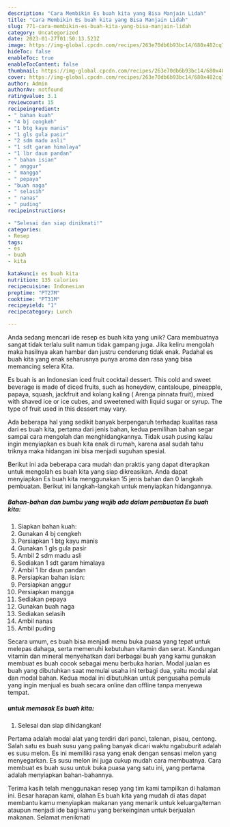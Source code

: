 ```yaml
---
description: "Cara Membikin Es buah kita yang Bisa Manjain Lidah"
title: "Cara Membikin Es buah kita yang Bisa Manjain Lidah"
slug: 771-cara-membikin-es-buah-kita-yang-bisa-manjain-lidah
category: Uncategorized
date: 2023-01-27T01:50:13.523Z
image: https://img-global.cpcdn.com/recipes/263e70db6b93bc14/680x482cq70/es-buah-kita-foto-resep-utama.jpg
hideToc: false
enableToc: true
enableTocContent: false
thumbnail: https://img-global.cpcdn.com/recipes/263e70db6b93bc14/680x482cq70/es-buah-kita-foto-resep-utama.jpg
cover: https://img-global.cpcdn.com/recipes/263e70db6b93bc14/680x482cq70/es-buah-kita-foto-resep-utama.jpg
author: Admin
authorAv: notfound
ratingvalue: 3.1
reviewcount: 15
recipeingredient:
- " bahan kuah"
- "4 bj cengkeh"
- "1 btg kayu manis"
- "1 gls gula pasir"
- "2 sdm madu asli"
- "1 sdt garam himalaya"
- "1 lbr daun pandan"
- " bahan isian"
- " anggur"
- " mangga"
- " pepaya"
- "buah naga"
- " selasih"
- " nanas"
- " puding"
recipeinstructions:

- "Selesai dan siap dinikmati!"
categories:
- Resep
tags:
- es
- buah
- kita

katakunci: es buah kita 
nutrition: 135 calories
recipecuisine: Indonesian
preptime: "PT27M"
cooktime: "PT31M"
recipeyield: "1"
recipecategory: Lunch

---
```





Anda sedang mencari ide resep es buah kita yang unik? Cara membuatnya sangat tidak terlalu sulit namun tidak gampang juga. Jika keliru mengolah maka hasilnya akan hambar dan justru cenderung tidak enak. Padahal es buah kita yang enak seharusnya punya aroma dan rasa yang bisa memancing selera Kita.





Es buah is an Indonesian iced fruit cocktail dessert. This cold and sweet beverage is made of diced fruits, such as honeydew, cantaloupe, pineapple, papaya, squash, jackfruit and kolang kaling ( Arenga pinnata fruit), mixed with shaved ice or ice cubes, and sweetened with liquid sugar or syrup. The type of fruit used in this dessert may vary.

Ada beberapa hal yang sedikit banyak berpengaruh terhadap kualitas rasa dari es buah kita, pertama dari jenis bahan, kedua pemilihan bahan segar sampai cara mengolah dan menghidangkannya. Tidak usah pusing kalau ingin menyiapkan es buah kita enak di rumah, karena asal sudah tahu triknya maka hidangan ini bisa menjadi suguhan spesial.






Berikut ini ada beberapa cara mudah dan praktis yang dapat diterapkan untuk mengolah es buah kita yang siap dikreasikan. Anda dapat menyiapkan Es buah kita menggunakan 15 jenis bahan dan 0 langkah pembuatan. Berikut ini langkah-langkah untuk menyiapkan hidangannya.

<!--inarticleads1-->

##### Bahan-bahan dan bumbu yang wajib ada dalam pembuatan Es buah kita:

1. Siapkan  bahan kuah:
1. Gunakan 4 bj cengkeh
1. Persiapkan 1 btg kayu manis
1. Gunakan 1 gls gula pasir
1. Ambil 2 sdm madu asli
1. Sediakan 1 sdt garam himalaya
1. Ambil 1 lbr daun pandan
1. Persiapkan  bahan isian:
1. Persiapkan  anggur
1. Persiapkan  mangga
1. Sediakan  pepaya
1. Gunakan buah naga
1. Sediakan  selasih
1. Ambil  nanas
1. Ambil  puding


Secara umum, es buah bisa menjadi menu buka puasa yang tepat untuk melepas dahaga, serta memenuhi kebutuhan vitamin dan serat. Kandungan vitamin dan mineral menyehatkan dari berbagai buah yang kamu gunakan membuat es buah cocok sebagai menu berbuka harian. Modal jualan es buah yang dibutuhkan saat memulai usaha ini terbagi dua, yaitu modal alat dan modal bahan. Kedua modal ini dibutuhkan untuk pengusaha pemula yang ingin menjual es buah secara online dan offline tanpa menyewa tempat. 

<!--inarticleads2-->

#####  untuk memasak Es buah kita:


1. Selesai dan siap dihidangkan!

Pertama adalah modal alat yang terdiri dari panci, talenan, pisau, centong. Salah satu es buah susu yang paling banyak dicari waktu ngabuburit adalah es susu melon. Es ini memiliki rasa yang enak dengan sensasi melon yang menyegarkan. Es susu melon ini juga cukup mudah cara membuatnya. Cara membuat es buah susu untuk buka puasa yang satu ini, yang pertama adalah menyiapkan bahan-bahannya. 

Terima kasih telah menggunakan resep yang tim kami tampilkan di halaman ini. Besar harapan kami, olahan Es buah kita yang mudah di atas dapat membantu kamu menyiapkan makanan yang menarik untuk keluarga/teman ataupun menjadi ide bagi kamu yang berkeinginan untuk berjualan makanan. Selamat menikmati
